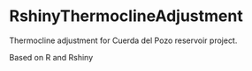 # RshinyThermoclineAdjustment
Thermocline adjustment for Cuerda del Pozo reservoir project.

Based on R and Rshiny

